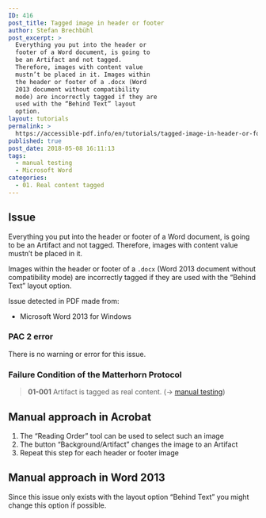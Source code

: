 ```yaml
---
ID: 416
post_title: Tagged image in header or footer
author: Stefan Brechbühl
post_excerpt: >
  Everything you put into the header or
  footer of a Word document, is going to
  be an Artifact and not tagged.
  Therefore, images with content value
  mustn’t be placed in it. Images within
  the header or footer of a .docx (Word
  2013 document without compatibility
  mode) are incorrectly tagged if they are
  used with the “Behind Text” layout
  option.
layout: tutorials
permalink: >
  https://accessible-pdf.info/en/tutorials/tagged-image-in-header-or-footer/
published: true
post_date: 2018-05-08 16:11:13
tags:
  - manual testing
  - Microsoft Word
categories:
  - 01. Real content tagged
---
```

## Issue

Everything you put into the header or footer of a Word document, is going to be an Artifact and not tagged. Therefore, images with content value mustn’t be placed in it.

Images within the header or footer of a `.docx` (Word 2013 document without compatibility mode) are incorrectly tagged if they are used with the “Behind Text” layout option.

Issue detected in PDF made from:

*   Microsoft Word 2013 for Windows

### PAC 2 error

There is no warning or error for this issue.

### Failure Condition of the Matterhorn Protocol

> **01-001** Artifact is tagged as real content. (→ [manual testing][1])

## Manual approach in Acrobat

1.  The “Reading Order” tool can be used to select such an image
2.  The button “Background/Artifact” changes the image to an Artifact
3.  Repeat this step for each header or footer image

## Manual approach in Word 2013

Since this issue only exists with the layout option “Behind Text” you might change this option if possible.

 [1]: https://accessible-pdf.info/en/glossary/#manual-testing